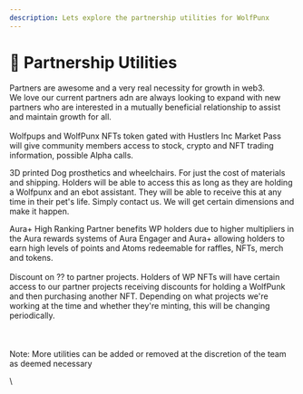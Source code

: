 ```yaml
---
description: Lets explore the partnership utilities for WolfPunx
---
```


# 🔄 Partnership Utilities

Partners are awesome and a very real necessity for growth in web3.\
We love our current partners adn are always looking to expand with new partners who are interested in a mutually beneficial relationship to assist and maintain growth for all.\
\
Wolfpups and WolfPunx NFTs token gated with Hustlers Inc Market Pass will give community members access to stock, crypto and NFT trading information, possible Alpha calls.

3D printed Dog prosthetics and wheelchairs. For just the cost of materials and shipping. Holders will be able to access this as long as they are holding a Wolfpunx and an ebot assistant. They will be able to receive this at any time in their pet's life. Simply contact us. We will get certain dimensions and make it happen.

Aura+ High Ranking Partner benefits WP holders due to higher multipliers in the Aura rewards systems of Aura Engager and Aura+ allowing holders to earn high levels of points and Atoms redeemable for raffles, NFTs, merch and tokens.\
\
Discount on ?? to partner projects. Holders of WP NFTs will have certain access to our partner projects receiving discounts for holding a WolfPunk and then purchasing another NFT. Depending on what projects we're working at the time and whether they're minting, this will be changing periodically.\
\
\
\
Note: More utilities can be added or removed at the discretion of the team as deemed necessary

\
